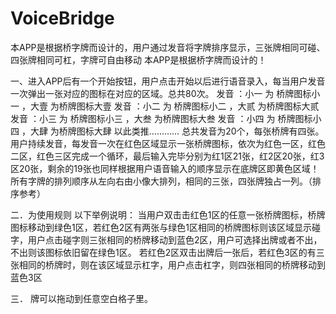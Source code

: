 # VoiceBridge
本APP是根据桥字牌而设计的，用户通过发音将字牌排序显示，三张牌相同可碰、四张牌相同可杠，字牌可自由移动
本APP是根据桥字牌而设计的！

一、进入APP后有一个开始按钮，用户点击开始以后进行语音录入，每当用户发音一次弹出一张对应的图标在对应的区域。总共80次。
发音 ：小一 为 桥牌图标小一 ，大壹 为桥牌图标大壹
发音 ：小二 为 桥牌图标小二 ，大贰 为桥牌图标大贰
发音 ：小三 为 桥牌图标小三 ，大叁 为桥牌图标大叁
发音 ：小四 为 桥牌图标小四 ，大肆 为桥牌图标大肆
以此类推…………
总共发音为20个，每张桥牌有四张。
用户持续发音，每发音一次在红色区域显示一张桥牌图标，依次为红色一区，红色二区，红色三区完成一个循环，最后输入完毕分别为红1区21张，红2区20张，红3区20张，剩余的19张也同样根据用户语音输入的顺序显示在底牌区即黄色区域！所有字牌的排列顺序从左向右由小像大排列，相同的三张，四张牌独占一列。（排序参考）

二．为使用规则
以下举例说明：
当用户双击击红色1区的任意一张桥牌图标，桥牌图标移动到绿色1区，若红色2区有两张与绿色1区相同的桥牌图标则该区域显示碰字，用户点击碰字则三张相同的桥牌移动到蓝色2区，用户可选择出牌或者不出，不出则该图标依旧留在绿色1区。
若红色2区双击出牌后一张后，若红色3区的有三张相同的桥牌时，则在该区域显示杠字，用户点击杠字，则四张相同的桥牌移动到蓝色3区

三． 牌可以拖动到任意空白格子里。
